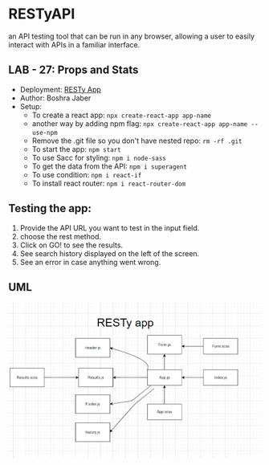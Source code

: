 # RESTyAPI
an API testing tool that can be run in any browser, allowing a user to easily interact with APIs in a familiar interface.

## LAB - 27: Props and Stats
* Deployment: [RESTy App](https://6091d891dbd810310b56092c--resty-boshra.netlify.app/) 
* Author: Boshra Jaber
* Setup: 
  - To create a react app: `npx create-react-app app-name`
  - another way by adding npm flag: `npx create-react-app app-name --use-npm`
  - Remove the .git file so you don't have nested repo: `rm -rf .git`
  - To start the app: `npm start`
  - To use Sacc for styling: `npm i node-sass`
  - To get the data from the API: `npm i superagent`
  - To use condition: `npm i react-if`
  - To install react router: `npm i react-router-dom`

## Testing the app:
1. Provide the API URL you want to test in the input field.
2. choose the rest method.
3. Click on GO! to see the results.
4. See search history displayed on the left of the screen.
5. See an error in case anything went wrong.
## UML
![Created with diagrams](src/lab28.png)
